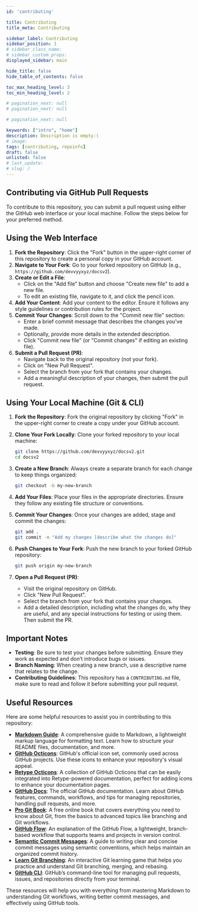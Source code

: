 ```yaml
---
id: 'contributing'

title: Contributing
title_meta: Contributing

sidebar_label: Contributing
sidebar_position: 1
# sidebar_class_name:
# sidebar_custom_props: 
displayed_sidebar: main

hide_title: false
hide_table_of_contents: false

toc_max_heading_level: 3
toc_min_heading_level: 2

# pagination_next: null
# pagination_next: null

# pagination_next: null

keywords: ["intro", "home"]
description: Description is empty:(
# image: 
tags: [contributing, repoinfo]
draft: false
unlisted: false
# last_update: 
# slug: /
---
```


## Contributing via GitHub Pull Requests

To contribute to this repository, you can submit a pull request using either the GitHub web interface or your local machine. Follow the steps below for your preferred method.

## Using the Web Interface

1. **Fork the Repository**: Click the "Fork" button in the upper-right corner of this repository to create a personal copy in your GitHub account.
2. **Navigate to Your Fork**: Go to your forked repository on GitHub (e.g., `https://github.com/devvyyxyz/docsv2`).
3. **Create or Edit a File**:
    - Click on the "Add file" button and choose "Create new file" to add a new file.
    - To edit an existing file, navigate to it, and click the pencil icon.
4. **Add Your Content**: Add your content to the editor. Ensure it follows any style guidelines or contribution rules for the project.
5. **Commit Your Changes**: Scroll down to the "Commit new file" section:
    - Enter a brief commit message that describes the changes you’ve made.
    - Optionally, provide more details in the extended description.
    - Click "Commit new file" (or "Commit changes" if editing an existing file).
6. **Submit a Pull Request (PR)**:
    - Navigate back to the original repository (not your fork).
    - Click on "New Pull Request".
    - Select the branch from your fork that contains your changes.
    - Add a meaningful description of your changes, then submit the pull request.

## Using Your Local Machine (Git & CLI)

1. **Fork the Repository**: Fork the original repository by clicking "Fork" in the upper-right corner to create a copy under your GitHub account.
2. **Clone Your Fork Locally**: Clone your forked repository to your local machine:

   ```bash
   git clone https://github.com/devvyyxyz/docsv2.git
   cd docsv2
   ```

3. **Create a New Branch**: Always create a separate branch for each change to keep things organized:

   ```bash
   git checkout -b my-new-branch
   ```

4. **Add Your Files**: Place your files in the appropriate directories. Ensure they follow any existing file structure or conventions.
5. **Commit Your Changes**: Once your changes are added, stage and commit the changes:

   ```bash
   git add .
   git commit -m "Add my changes [describe what the changes do]"
   ```

6. **Push Changes to Your Fork**: Push the new branch to your forked GitHub repository:

   ```bash
   git push origin my-new-branch
   ```

7. **Open a Pull Request (PR)**:
    - Visit the original repository on GitHub.
    - Click "New Pull Request".
    - Select the branch from your fork that contains your changes.
    - Add a detailed description, including what the changes do, why they are useful, and any special instructions for testing or using them. Then submit the PR.

## Important Notes

- **Testing**: Be sure to test your changes before submitting. Ensure they work as expected and don’t introduce bugs or issues.
- **Branch Naming**: When creating a new branch, use a descriptive name that relates to the change.
- **Contributing Guidelines**: This repository has a `CONTRIBUTING.md` file, make sure to read and follow it before submitting your pull request.

## Useful Resources

Here are some helpful resources to assist you in contributing to this repository:

- **[Markdown Guide](https://www.markdownguide.org/)**: A comprehensive guide to Markdown, a lightweight markup language for formatting text. Learn how to structure your README files, documentation, and more.
- **[GitHub Octicons](https://primer.github.io/octicons/)**: GitHub's official icon set, commonly used across GitHub projects. Use these icons to enhance your repository's visual appeal.
- **[Retype Octicons](https://retype.com/components/octicons/#icon-list)**: A collection of GitHub Octicons that can be easily integrated into Retype-powered documentation, perfect for adding icons to enhance your documentation pages.
- **[GitHub Docs](https://docs.github.com/)**: The official GitHub documentation. Learn about GitHub features, commands, workflows, and tips for managing repositories, handling pull requests, and more.
- **[Pro Git Book](https://git-scm.com/book/en/v2)**: A free online book that covers everything you need to know about Git, from the basics to advanced topics like branching and Git workflows.
- **[GitHub Flow](https://docs.github.com/en/get-started/quickstart/github-flow)**: An explanation of the GitHub Flow, a lightweight, branch-based workflow that supports teams and projects in version control.
- **[Semantic Commit Messages](https://gist.github.com/joshbuchea/01f9d4aa31638a2b95b8)**: A guide to writing clear and concise commit messages using semantic conventions, which helps maintain an organized commit history.
- **[Learn Git Branching](https://learngitbranching.js.org/)**: An interactive Git learning game that helps you practice and understand Git branching, merging, and rebasing.
- **[GitHub CLI](https://cli.github.com/)**: GitHub’s command-line tool for managing pull requests, issues, and repositories directly from your terminal.

These resources will help you with everything from mastering Markdown to understanding Git workflows, writing better commit messages, and effectively using GitHub tools.